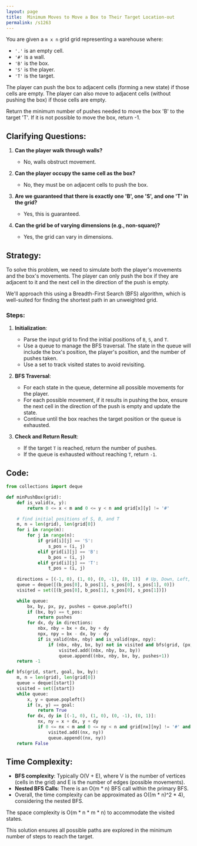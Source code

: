 ```yaml
---
layout: page
title:  Minimum Moves to Move a Box to Their Target Location-out
permalink: /s1263
---
```


You are given a `m x n` grid grid representing a warehouse where:

- `'.'` is an empty cell.
- `'#'` is a wall.
- `'B'` is the box.
- `'S'` is the player.
- `'T'` is the target.

The player can push the box to adjacent cells (forming a new state) if those cells are empty. The player can also move to adjacent cells (without pushing the box) if those cells are empty.

Return the minimum number of pushes needed to move the box 'B' to the target 'T'. If it is not possible to move the box, return -1.

## Clarifying Questions:

1. **Can the player walk through walls?**
   - No, walls obstruct movement.
  
2. **Can the player occupy the same cell as the box?**
   - No, they must be on adjacent cells to push the box.

3. **Are we guaranteed that there is exactly one 'B', one 'S', and one 'T' in the grid?**
   - Yes, this is guaranteed.

4. **Can the grid be of varying dimensions (e.g., non-square)?**
   - Yes, the grid can vary in dimensions.

## Strategy:

To solve this problem, we need to simulate both the player's movements and the box's movements. The player can only push the box if they are adjacent to it and the next cell in the direction of the push is empty.

We'll approach this using a Breadth-First Search (BFS) algorithm, which is well-suited for finding the shortest path in an unweighted grid.

### Steps:

1. **Initialization**: 
   - Parse the input grid to find the initial positions of `B`, `S`, and `T`.
   - Use a queue to manage the BFS traversal. The state in the queue will include the box's position, the player's position, and the number of pushes taken.
   - Use a set to track visited states to avoid revisiting.

2. **BFS Traversal**:
   - For each state in the queue, determine all possible movements for the player.
   - For each possible movement, if it results in pushing the box, ensure the next cell in the direction of the push is empty and update the state.
   - Continue until the box reaches the target position or the queue is exhausted.

3. **Check and Return Result**:
   - If the target `T` is reached, return the number of pushes.
   - If the queue is exhausted without reaching `T`, return `-1`.

## Code:

```python
from collections import deque

def minPushBox(grid):
    def is_valid(x, y):
        return 0 <= x < m and 0 <= y < n and grid[x][y] != '#'

    # find initial positions of S, B, and T
    m, n = len(grid), len(grid[0])
    for i in range(m):
        for j in range(n):
            if grid[i][j] == 'S':
                s_pos = (i, j)
            elif grid[i][j] == 'B':
                b_pos = (i, j)
            elif grid[i][j] == 'T':
                t_pos = (i, j)
    
    directions = [(-1, 0), (1, 0), (0, -1), (0, 1)]  # Up, Down, Left, Right
    queue = deque([(b_pos[0], b_pos[1], s_pos[0], s_pos[1], 0)])
    visited = set([(b_pos[0], b_pos[1], s_pos[0], s_pos[1])])

    while queue:
        bx, by, px, py, pushes = queue.popleft()
        if (bx, by) == t_pos:
            return pushes
        for dx, dy in directions:
            nbx, nby = bx + dx, by + dy
            npx, npy = bx - dx, by - dy
            if is_valid(nbx, nby) and is_valid(npx, npy):
                if (nbx, nby, bx, by) not in visited and bfs(grid, (px, py), (npx, npy), bx, by):
                    visited.add((nbx, nby, bx, by))
                    queue.append((nbx, nby, bx, by, pushes+1))
    return -1

def bfs(grid, start, goal, bx, by):
    m, n = len(grid), len(grid[0])
    queue = deque([start])
    visited = set([start])
    while queue:
        x, y = queue.popleft()
        if (x, y) == goal:
            return True
        for dx, dy in [(-1, 0), (1, 0), (0, -1), (0, 1)]:
            nx, ny = x + dx, y + dy
            if 0 <= nx < m and 0 <= ny < n and grid[nx][ny] != '#' and (nx, ny) not in visited and (nx, ny) != (bx, by):
                visited.add((nx, ny))
                queue.append((nx, ny))
    return False
```

## Time Complexity:
- **BFS complexity**: Typically O(V + E), where V is the number of vertices (cells in the grid) and E is the number of edges (possible movements).
- **Nested BFS Calls**: There is an O(m * n) BFS call within the primary BFS.
- Overall, the time complexity can be approximated as O((m * n)^2 * 4), considering the nested BFS.

The space complexity is O(m * n * m * n) to accommodate the visited states.

This solution ensures all possible paths are explored in the minimum number of steps to reach the target.